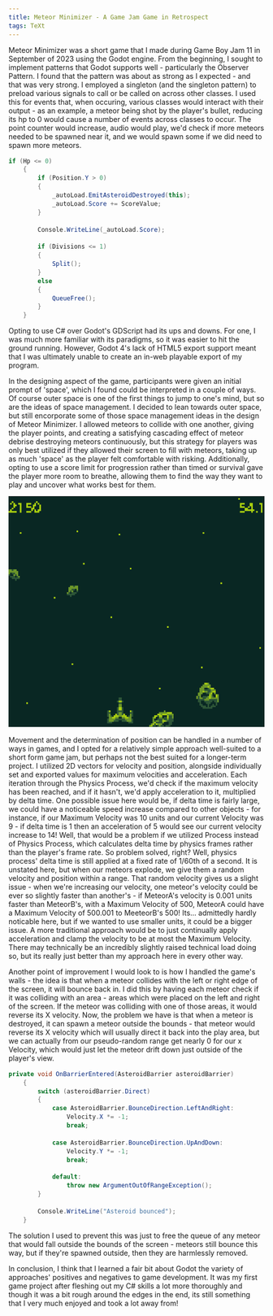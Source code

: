 ```yaml
---
title: Meteor Minimizer - A Game Jam Game in Retrospect
tags: TeXt
---
```


Meteor Minimizer was a short game that I made during Game Boy Jam 11 in September of 2023 using the Godot engine.
From the beginning, I sought to implement patterns that Godot supports well - particularly the Observer Pattern.
I found that the pattern was about as strong as I expected - and that was very strong. I employed a singleton (and the singleton pattern) to preload various signals to call or be called on across other classes. I used this for events that, when occuring, various classes would interact with their output - as an example, a meteor being shot by the player's bullet, reducing its hp to 0 would cause a number of events across classes to occur. The point counter would increase, audio would play, we'd check if more meteors needed to be spawned near it, and we would spawn some if we did need to spawn more meteors.

```cs
if (Hp <= 0)
	{
		if (Position.Y > 0)
		{
			_autoLoad.EmitAsteroidDestroyed(this);
			_autoLoad.Score += ScoreValue;
		}

        Console.WriteLine(_autoLoad.Score);

        if (Divisions <= 1)
		{
			Split();
		}
		else
		{
			QueueFree();
		}
	}
```

Opting to use C# over Godot's GDScript had its ups and downs. For one, I was much more familiar with its paradigms, so it was easier to hit the ground running. However, Godot 4's lack of HTML5 export support meant that I was ultimately unable to create an in-web playable export of my program.

In the designing aspect of the game, participants were given an initial prompt of 'space', which I found could be interpreted in a couple of ways. Of course outer space is one of the first things to jump to one's mind, but so are the ideas of space management. I decided to lean towards outer space, but still encorporate some of those space management ideas in the design of Meteor Minimizer. I allowed meteors to collide with one another, giving the player points, and creating a satisfying cascading effect of meteor debrise destroying meteors continuously, but this strategy for players was only best utilized if they allowed their screen to fill with meteors, taking up as much 'space' as the player felt comfortable with risking. Additionally, opting to use a score limit for progression rather than timed or survival gave the player more room to breathe, allowing them to find the way they want to play and uncover what works best for them.

![Test Stuff](/MeteorMinimizerDemoImage.png)

Movement and the determination of position can be handled in a number of ways in games, and I opted for a relatively simple approach well-suited to a short form game jam, but perhaps not the best suited for a longer-term project. I utilized 2D vectors for velocity and position, alongside individually set and exported values for maximum velocities and acceleration. Each iteration through the Physics Process, we'd check if the maximum velocity has been reached, and if it hasn't, we'd apply acceleration to it, multiplied by delta time. One possible issue here would be, if delta time is fairly large, we could have a noticeable speed increase compared to other objects - for instance, if our Maximum Velocity was 10 units and our current Velocity was 9 - if delta time is 1 then an acceleration of 5 would see our current velocity increase to 14! Well, that would be a problem if we utilized Process instead of Physics Process, which calculates delta time by physics frames rather than the player's frame rate. So problem solved, right? Well, physics process' delta time is still applied at a fixed rate of 1/60th of a second. It is unstated here, but when our meteors explode, we give them a random velocity and position within a range. That random velocity gives us a slight issue - when we're increasing our velocity, one meteor's velocity could be ever so slightly faster than another's - if MeteorA's velocity is 0.001 units faster than MeteorB's, with a Maximum Velocity of 500, MeteorA could have a Maximum Velocity of 500.001 to MeeteorB's 500! Its... admittedly hardly noticable here, but if we wanted to use smaller units, it could be a bigger issue. A more traditional approach would be to just continually apply acceleration and clamp the velocity to be at most the Maximum Velocity. There may technically be an incredibly slightly raised technical load doing so, but its really just better than my approach here in every other way.

Another point of improvement I would look to is how I handled the game's walls - the idea is that when a meteor collides with the left or right edge of the screen, it will bounce back in. I did this by having each meteor check if it was colliding with an area - areas which were placed on the left and right of the screen. If the meteor was colliding with one of those areas, it would reverse its X velocity. Now, the problem we have is that when a meteor is destroyed, it can spawn a meteor outside the bounds - that meteor would reverse its X velocity which will usually direct it back into the play area, but we can actually from our pseudo-random range get nearly 0 for our x Velocity, which would just let the meteor drift down just outside of the player's view.

```cs
private void OnBarrierEntered(AsteroidBarrier asteroidBarrier)
	{
		switch (asteroidBarrier.Direct)
		{
			case AsteroidBarrier.BounceDirection.LeftAndRight:
				Velocity.X *= -1;
				break;

			case AsteroidBarrier.BounceDirection.UpAndDown:
				Velocity.Y *= -1;
				break;

			default:
				throw new ArgumentOutOfRangeException();
		}

		Console.WriteLine("Asteroid bounced");
	}

```

The solution I used to prevent this was just to free the queue of any meteor that would fall outside the bounds of the screen - meteors still bounce this way, but if they're spawned outside, then they are harmlessly removed.

In conclusion, I think that I learned a fair bit about Godot the variety of approaches' positives and negatives to game development. It was my first game project after fleshing out my C# skills a lot more thoroughly and though it was a bit rough around the edges in the end, its still something that I very much enjoyed and took a lot away from!
